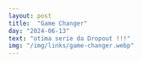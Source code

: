 ```yaml
---
layout: post
title:  "Game Changer"
day: "2024-06-13" 
text: "otima serie da Dropout !!!"
img: "/img/links/game-changer.webp"
---
```

